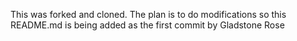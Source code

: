 This was forked and cloned. The plan is to do modifications so this README.md is being added as the first commit by Gladstone Rose

